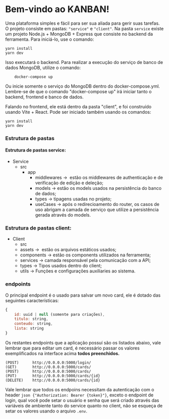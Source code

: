 # Bem-vindo ao KANBAN!

Uma plataforma simples e fácil para ser sua aliada para gerir suas tarefas. O projeto consiste em pastas: `"service"` e `"client"`. Na pasta `service` existe um projeto Node.js + MongoDB + Express que consiste no backend da ferramenta. Para iniciá-lo, use o comando:

```shell
yarn install
yarn dev
```

Isso executará o backend. Para realizar a execução do serviço de banco de dados MongoDB, utilize o comando:
```shell 
    docker-compose up
```

Ou inicie somente o serviço do MongoDB dentro do docker-compose.yml. Lembre-se de que o comando "docker-compose up" irá iniciar tanto o backend, frontend e banco de dados.

Falando no frontend, ele está dentro da pasta "client", e foi construído usando Vite + React. Pode ser iniciado também usando os comandos:

```shell
yarn install
yarn dev
```
### Estrutura de pastas
#### Estrutura de pastas service: 
*   Service
    *   src
        *   app
            *   middlewares →  estão os middlewares de authenticação e de verificação de edição e deleção;
            *   models → estão os models usados na persistência do banco de dados;
            *   types → tipagens usadas no projeto;
            *   useCases → após o redirecioamento do router, os casos de uso abrigam a camada de serviço que utilize a persistência gerada através do models.
### Estrutura de pastas client:
*   Client
    *   src
    *   assets →  estão os arquivos estáticos usados;
    *   components → estão os components utilizados na ferramenta;
    *   services → camada responsável pela comunicação com a API;
    *   types → Tipos usados dentro do client;
    *   utils → Funções e configurações auxiliaries ao sistema.

### endpoints

 O principal endpoint é o usado para salvar um novo card, ele é dotado das seguintes características:
```javascript
{
    id: uuid | null (somente para criações),
    titulo: string,
    conteudo: string,
    lista: string
}
```
Os restantes endpoints que a aplicação possuí são os listados abaixo, vale lembrar que para editar um card, é necessário passar os valores exemplificados na interface acima **todos preenchidos.**
```
(POST)      http://0.0.0.0:5000/login/
(GET)       http://0.0.0.0:5000/cards/
(POST)      http://0.0.0.0:5000/cards/
(PUT)       http://0.0.0.0:5000/cards/{id}
(DELETE)    http://0.0.0.0:5000/cards/{id}

```

Vale lembrar que todos os endpoins necessitam da autenticação com o header ```json {"Authorization: Bearer {token}"}```, exceto o endpoint de login, qual você pode setar o usuário e senha que será criado através das variáveis de ambiente tanto do service quanto no client, não se esqueça de setar os valores usando o arquivo ```.env```.